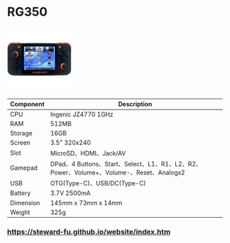 # RG350
![Alt text](imgs/main.jpg)
  
|Component|Description                                                                             |
|---------|----------------------------------------------------------------------------------------|
|CPU      |Ingenic JZ4770 1GHz                                                                     |
|RAM      |512MB                                                                                   |
|Storage  |16GB                                                                                    |
|Screen   |3.5" 320x240                                                                            |
|Slot     |MicroSD、HDMI、Jack/AV                                                                  |
|Gamepad  |DPad、4 Buttons、Start、Select、L1、R1、L2、R2、Power、Volume+、Volume-、Reset、Analogx2|
|USB      |OTG(Type-C)、USB/DC(Type-C)                                                             |
|Battery  |3.7V 2500mA                                                                             |
|Dimension|145mm x 73mm x 14mm                                                                     |
|Weight   |325g                                                                                    |

### https://steward-fu.github.io/website/index.htm
